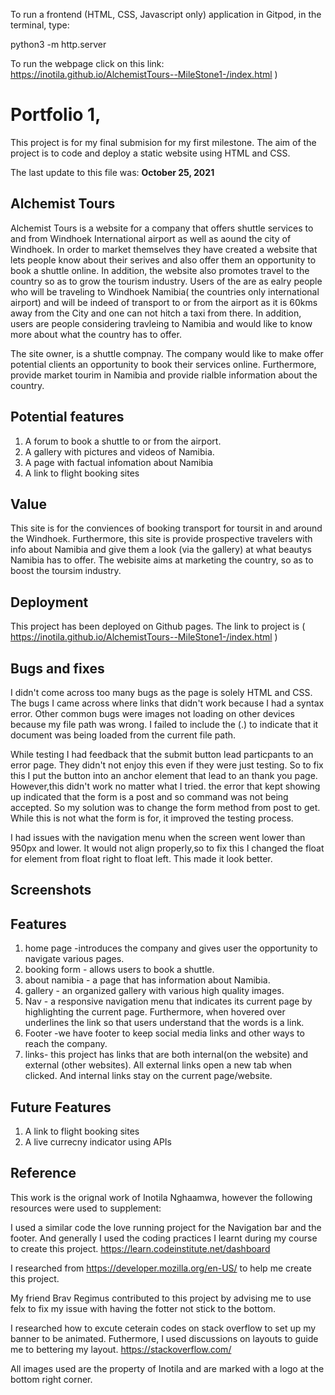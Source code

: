 To run a frontend (HTML, CSS, Javascript only) application in Gitpod, in the terminal, type:

python3 -m http.server

To run the webpage click on this link: https://inotila.github.io/AlchemistTours--MileStone1-/index.html ) 

# Portfolio 1,

This project is for my final submision for my first milestone. The aim of the project is to code and deploy a static website using HTML and CSS. 

The last update to this file was: **October 25, 2021**

## Alchemist Tours

Alchemist Tours is a website for a company that offers shuttle services to and from Windhoek International airport as well as aound the city of Windhoek. In order to market themselves they have created a website that lets people know about their serives and also offer them an opportunity to book a shuttle online. In addition, the website also promotes travel to the country so as to grow the tourism industry. Users of the are as ealry people who will be traveling to Windhoek Namibia( the countries only international airport) and will be indeed of transport to or from the airport as it is 60kms away from the City and one can not hitch a taxi from there. In addition, users are people considering travleing to Namibia and would like to know more about what the country has to offer.

The site owner, is a shuttle compnay. The company would like to make offer potential clients an opportunity to book their services online. Furthermore, provide market tourim in Namibia and provide rialble information about the country.

## Potential features 

1. A forum to book a shuttle to or from the airport.
2. A gallery with pictures and videos of Namibia.
3. A page with factual infomation about Namibia
4. A link to flight booking sites

## Value

This site is for the conviences of booking transport for toursit in and around the Windhoek. Furthermore, this site is provide  prospective travelers with info about Namibia and give them a look (via the gallery) at what beautys Namibia has to offer. The webisite aims at marketing the country, so as to boost the toursim industry. 

## Deployment

This project has been deployed on Github pages. The link to project is ( https://inotila.github.io/AlchemistTours--MileStone1-/index.html ) 

## Bugs and fixes

I didn't come across too many bugs as the page is solely HTML and CSS. The bugs I came across where links that didn't work because I had a syntax error. Other common bugs were images not loading on other devices because my file path was wrong. I failed to include the (.) to indicate that it document was being loaded from the current file path.

While testing I had feedback that the submit button lead particpants to an error page. They didn't not enjoy this even if they were just testing. So to fix this I put the button into an anchor element that lead to an thank you page. However,this didn't work no matter what I tried. the error that kept showing up indicated that the form is a post and so command was not being accepted. So my solution was to change the form method from post to get. While this is not what the form is for, it improved the testing process.

I had issues with the navigation menu when the screen went lower than 950px and lower. It would not align properly,so to fix this I changed the float for element from float right to float left. This made it look better.
## Screenshots

## Features
1. home page -introduces the company and gives user the opportunity to navigate various pages.
2. booking form - allows users to book a shuttle.
3. about namibia - a page that has information about Namibia.
4. gallery - an organized gallery with various high quality images.
5. Nav - a responsive navigation menu that indicates its current page by highlighting the current page. Furthermore, when hovered over underlines the link so that users understand that the words is a link.
6. Footer -we have footer to keep social media links and other ways to reach the company.
7. links- this project has links that are both internal(on the website) and external (other websites). All external links open a new tab when clicked. And internal links stay on the current page/website.

## Future Features
1. A link to flight booking sites
2. A live currecny indicator using APIs

## Reference 
This work is the orignal work of Inotila Nghaamwa, however the following resources were used to supplement:

I used a similar code the love running project for the Navigation bar and the footer. And generally I used the coding practices I learnt during my course to create this project. https://learn.codeinstitute.net/dashboard

I researched from https://developer.mozilla.org/en-US/ to help me create this project. 

My friend Brav Regimus contributed to this project by advising me to use felx to fix my issue with having the fotter not stick to the bottom.

I researched how to excute ceterain codes on stack overflow to set up my banner to be animated. Futhermore, I used discussions on layouts to guide me to bettering my layout. https://stackoverflow.com/

All images used are the property of Inotila and are marked with a logo at the bottom right corner.